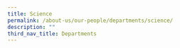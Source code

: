 ```yaml
---
title: Science
permalink: /about-us/our-people/departments/science/
description: ""
third_nav_title: Departments
---
```

